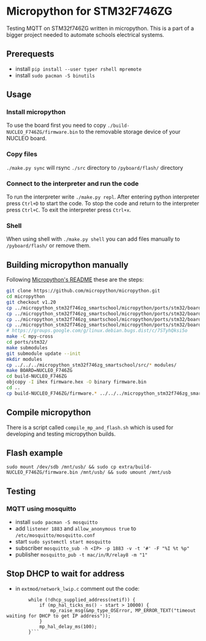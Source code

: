 # Micropython for STM32F746ZG
Testing MQTT on STM32f746ZG written in micropython. This is a part of a bigger project needed to automate schools electrical systems.

## Prerequests
- install `pip install --user typer rshell mpremote`
- install `sudo pacman -S binutils`

## Usage
### Install micropython
To use the board first you need to copy `./build-NUCLEO_F746ZG/firmware.bin` to the removable storage device of your NUCLEO board.

### Copy files
`./make.py sync` will rsync `./src` directory to `/pyboard/flash/` directory

### Connect to the interpreter and run the code
To run the interpreter write `./make.py repl`.
After entering python interpreter press `Ctrl+D` to start the code.
To stop the code and return to the interpreter press `Ctrl+C`.
To exit the interpreter press `Ctrl+x`.

### Shell
When using shell with `./make.py shell` you can add files manually to `/pyboard/flash/` or remove them.


## Building micropython manually
Following [Micropython's README](https://github.com/micropython/micropython/tree/master/ports/stm32#readme) these are the steps:

```bash
git clone https://github.com/micropython/micropython.git
cd micropython
git checkout v1.20
cp ../micropython_stm32f746zg_smartschool/micropython/ports/stm32/boards/NUCLEO_F746ZG/pins.csv ./ports/stm32/boards/NUCLEO_F746ZG/
cp ../micropython_stm32f746zg_smartschool/micropython/ports/stm32/boards/NUCLEO_F746ZG/mpconfigboard.h ./ports/stm32/boards/NUCLEO_F746ZG/
cp ../micropython_stm32f746zg_smartschool/micropython/ports/stm32/boards/NUCLEO_F746ZG/manifest.py ./ports/stm32/boards/NUCLEO_F746ZG/
cp ../micropython_stm32f746zg_smartschool/micropython/ports/stm32/boards/manifest.py ./ports/stm32/boards/
# https://groups.google.com/g/linux.debian.bugs.dist/c/7STyhQksi5o
make -C mpy-cross
cd ports/stm32/
make submodules
git submodule update --init
mkdir modules
cp ../../../micropython_stm32f746zg_smartschool/src/* modules/
make BOARD=NUCLEO_F746ZG
cd build-NUCLEO_F746ZG
objcopy -I ihex firmware.hex -O binary firmware.bin
cd ..
cp build-NUCLEO_F746ZG/firmware.* ../../../micropython_stm32f746zg_smartschool/extra/build-NUCLEO_F746ZG/
```

## Compile micropython
There is a script called `compile_mp_and_flash.sh` which is used for developing and testing micropython builds.

## Flash example
`sudo mount /dev/sdb /mnt/usb/ && sudo cp extra/build-NUCLEO_F746ZG/firmware.bin /mnt/usb/ && sudo umount /mnt/usb`

## Testing
### MQTT using mosquitto
- install `sudo pacman -S mosquitto`
- add `listener 1883` and `allow_anonymous true` to `/etc/mosquitto/mosquitto.conf`
- start `sudo systemctl start mosquitto`
- subscriber `mosquitto_sub -h <IP> -p 1883 -v -t '#' -F "%I %t %p"`
- publisher `mosquitto_pub -t mac/in/R/relay8 -m "1"`

## Stop DHCP to wait for address
- in `extmod/network_lwip.c` comment out the code:
```        uint32_t start = mp_hal_ticks_ms();
        while (!dhcp_supplied_address(netif)) {
            if (mp_hal_ticks_ms() - start > 10000) {
                mp_raise_msg(&mp_type_OSError, MP_ERROR_TEXT("timeout waiting for DHCP to get IP address"));
            }
            mp_hal_delay_ms(100);
        }```
